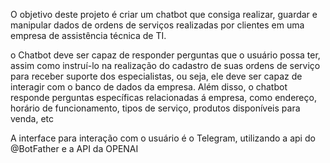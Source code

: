 O objetivo deste projeto é criar um chatbot que consiga realizar, guardar e manipular dados de ordens de serviços realizadas por clientes em uma empresa de assistência técnica de TI.

o Chatbot deve ser capaz de responder perguntas que o usuário possa ter, assim como instruí-lo na realização do cadastro de suas ordens de serviço para receber suporte dos especialistas, ou seja, ele deve ser capaz de interagir com o banco de dados da empresa. Além disso, o chatbot responde perguntas específicas relacionadas á empresa, como endereço, horário de funcionamento, tipos de serviço, produtos disponíveis para venda, etc

A interface para interação com o usuário é o Telegram, utilizando a api do @BotFather e a API da OPENAI
